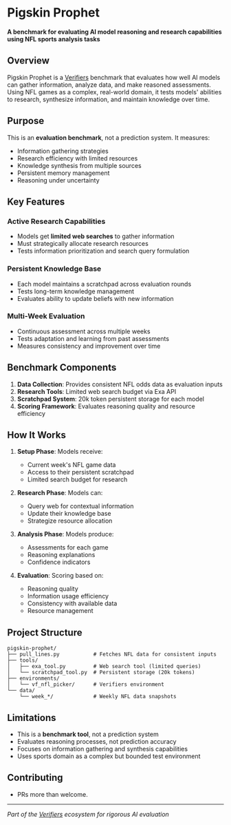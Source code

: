# Pigskin Prophet

**A benchmark for evaluating AI model reasoning and research capabilities using NFL sports analysis tasks**

## Overview

Pigskin Prophet is a [Verifiers](https://github.com/willccbb/verifiers) benchmark that evaluates how well AI models can gather information, analyze data, and make reasoned assessments. Using NFL games as a complex, real-world domain, it tests models' abilities to research, synthesize information, and maintain knowledge over time.

## Purpose

This is an **evaluation benchmark**, not a prediction system. It measures:
- Information gathering strategies
- Research efficiency with limited resources
- Knowledge synthesis from multiple sources
- Persistent memory management
- Reasoning under uncertainty

## Key Features

### Active Research Capabilities
- Models get **limited web searches** to gather information
- Must strategically allocate research resources
- Tests information prioritization and search query formulation

### Persistent Knowledge Base
- Each model maintains a scratchpad across evaluation rounds
- Tests long-term knowledge management
- Evaluates ability to update beliefs with new information

### Multi-Week Evaluation
- Continuous assessment across multiple weeks
- Tests adaptation and learning from past assessments
- Measures consistency and improvement over time

## Benchmark Components

1. **Data Collection**: Provides consistent NFL odds data as evaluation inputs
2. **Research Tools**: Limited web search budget via Exa API
3. **Scratchpad System**: 20k token persistent storage for each model
4. **Scoring Framework**: Evaluates reasoning quality and resource efficiency

## How It Works

1. **Setup Phase**: Models receive:
   - Current week's NFL game data
   - Access to their persistent scratchpad
   - Limited search budget for research

2. **Research Phase**: Models can:
   - Query web for contextual information
   - Update their knowledge base
   - Strategize resource allocation

3. **Analysis Phase**: Models produce:
   - Assessments for each game
   - Reasoning explanations
   - Confidence indicators

4. **Evaluation**: Scoring based on:
   - Reasoning quality
   - Information usage efficiency
   - Consistency with available data
   - Resource management

## Project Structure

```
pigskin-prophet/
├── pull_lines.py           # Fetches NFL data for consistent inputs
├── tools/
│   ├── exa_tool.py         # Web search tool (limited queries)
│   └── scratchpad_tool.py  # Persistent storage (20k tokens)
├── environments/
│   └── vf_nfl_picker/      # Verifiers environment
└── data/
    └── week_*/             # Weekly NFL data snapshots
```

## Limitations

- This is a **benchmark tool**, not a prediction system
- Evaluates reasoning processes, not prediction accuracy
- Focuses on information gathering and synthesis capabilities
- Uses sports domain as a complex but bounded test environment

## Contributing

- PRs more than welcome.

---

*Part of the [Verifiers](https://github.com/willccbb/verifiers) ecosystem for rigorous AI evaluation*